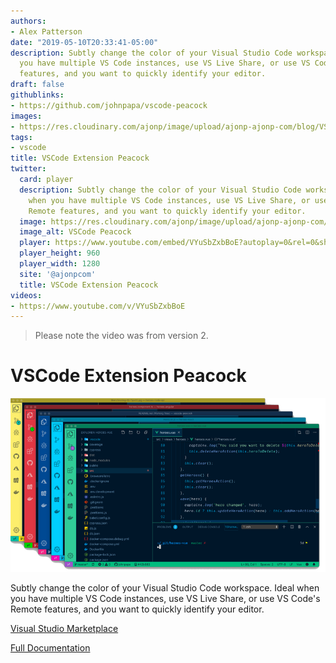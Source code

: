 ```yaml
---
authors:
- Alex Patterson
date: "2019-05-10T20:33:41-05:00"
description: Subtly change the color of your Visual Studio Code workspace. Ideal when
  you have multiple VS Code instances, use VS Live Share, or use VS Code's Remote
  features, and you want to quickly identify your editor.
draft: false
githublinks:
- https://github.com/johnpapa/vscode-peacock
images:
- https://res.cloudinary.com/ajonp/image/upload/ajonp-ajonp-com/blog/VSCode_-_Peacock.png
tags:
- vscode
title: VSCode Extension Peacock
twitter:
  card: player
  description: Subtly change the color of your Visual Studio Code workspace. Ideal
    when you have multiple VS Code instances, use VS Live Share, or use VS Code's
    Remote features, and you want to quickly identify your editor.
  image: https://res.cloudinary.com/ajonp/image/upload/ajonp-ajonp-com/blog/VSCode_-_Peacock.png
  image_alt: VSCode Peacock
  player: https://www.youtube.com/embed/VYuSbZxbBoE?autoplay=0&rel=0&showinfo=0&modestbranding=1
  player_height: 960
  player_width: 1280
  site: '@ajonpcom'
  title: VSCode Extension Peacock
videos:
- https://www.youtube.com/v/VYuSbZxbBoE
---
```


> Please note the video was from version 2.

# VSCode Extension Peacock

![peacock](https://github.com/johnpapa/vscode-peacock/raw/master/resources/hero.png)

Subtly change the color of your Visual Studio Code workspace. Ideal when you have multiple VS Code instances, use VS Live Share, or use VS Code's Remote features, and you want to quickly identify your editor.

[Visual Studio Marketplace](https://marketplace.visualstudio.com/items?itemName=johnpapa.vscode-peacock)

[Full Documentation](https://papapeacockstorage.z13.web.core.windows.net/)

